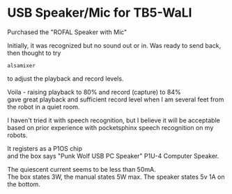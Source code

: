 # USB Speaker/Mic for TB5-WaLI

Purchased the "ROFAL Speaker with Mic"   

Initially, it was recognized but no sound out or in.  Was ready to send back,  
then thought to try 
```
alsamixer 
```
to adjust the playback and record levels.  

Voila - raising playback to 80% and record (capture) to 84%  
gave great playback and sufficient record level when I am several feet from the robot in a quiet room.  

I haven't tried it with speech recognition, but I believe it will be acceptable  
based on prior experience with pocketsphinx speech recognition on my robots.  

It registers as a P1OS chip  
and the box says "Punk Wolf USB PC Speaker" P1U-4 Computer Speaker.  

The quiescent current seems to be less than 50mA.  
The box states 3W, the manual states 5W max.
The speaker states 5v 1A on the bottom.

